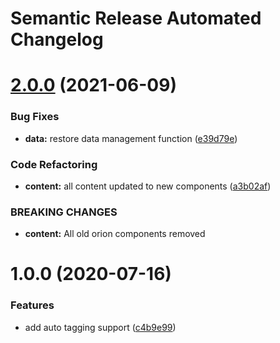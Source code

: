 # Semantic Release Automated Changelog

# [2.0.0](https://github.com/AlaskaAirlines/AuroSvelteDemo/compare/v1.0.0...v2.0.0) (2021-06-09)


### Bug Fixes

* **data:** restore data management function ([e39d79e](https://github.com/AlaskaAirlines/AuroSvelteDemo/commit/e39d79e230b99883249ce54110d5c02d43e66184))


### Code Refactoring

* **content:** all content updated to new components ([a3b02af](https://github.com/AlaskaAirlines/AuroSvelteDemo/commit/a3b02af0957106ec4025d7e7bcfdf3243660f577))


### BREAKING CHANGES

* **content:** All old orion components removed

# 1.0.0 (2020-07-16)


### Features

* add auto tagging support ([c4b9e99](https://github.com/AlaskaAirlines/AuroSvelteDemo/commit/c4b9e99005f49b0c5788c54f576e984bc170d7c0))
